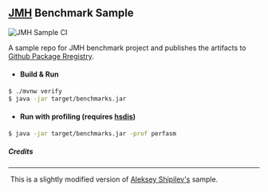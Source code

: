 ## [JMH][jmh] Benchmark Sample 

![JMH Sample CI][badge]

  A sample repo for JMH benchmark project and publishes the artifacts to [Github Package Rregistry][github-regitry].

- #### Build & Run

```bash
$ ./mvnw verify 
$ java -jar target/benchmarks.jar
```

- #### Run with profiling (requires [hsdis][hsdis])

```bash
$ java -jar target/benchmarks.jar -prof perfasm
```


[jmh]: JMHhttps://openjdk.java.net/projects/code-tools/jmh/	"JMH"
[hsdis]: https://github.com/AdoptOpenJDK/jitwatch/wiki/Building-hsdis	"hsdis"
[badge]: https://github.com/sureshg/jmh-bench-sample/workflows/JMH%20Sample%20CI/badge.svg
[github-regitry]: https://help.github.com/en/packages/using-github-packages-with-your-projects-ecosystem/configuring-apache-maven-for-use-with-github-packages

##### Credits

---

​     This is a slightly modified version of [Aleksey Shipilev's](https://github.com/shipilev) sample.

